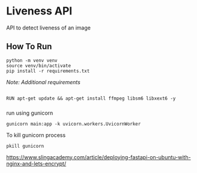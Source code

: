   

# Liveness API


API to detect liveness of an image

  

## How To Run

```
python -m venv venv
source venv/bin/activate
pip install -r requirements.txt
```

*Note: Additional requirements*
```

RUN apt-get update && apt-get install ffmpeg libsm6 libxext6 -y

```

###

run using gunicorn
```
gunicorn main:app -k uvicorn.workers.UvicornWorker
```


To kill gunicorn process
```
pkill gunicorn
```


https://www.slingacademy.com/article/deploying-fastapi-on-ubuntu-with-nginx-and-lets-encrypt/